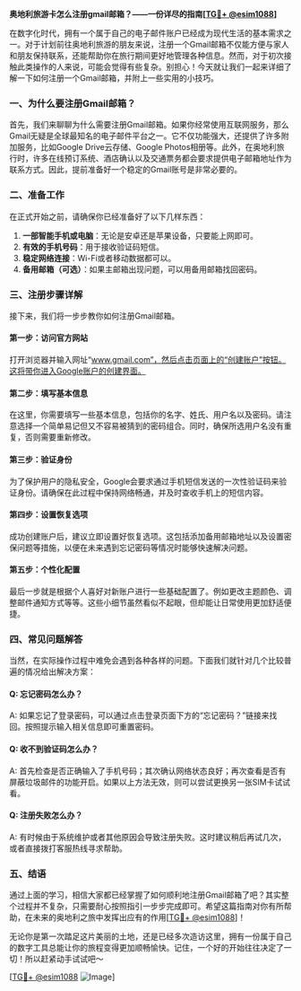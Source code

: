 **奥地利旅游卡怎么注册gmail邮箱？——一份详尽的指南[[TG💪+ @esim1088](https://t.me/s/esim1088)]**

在数字化时代，拥有一个属于自己的电子邮件账户已经成为现代生活的基本需求之一。对于计划前往奥地利旅游的朋友来说，注册一个Gmail邮箱不仅能方便与家人和朋友保持联系，还能帮助你在旅行期间更好地管理各种信息。然而，对于初次接触此类操作的人来说，可能会觉得有些复杂。别担心！今天就让我们一起来详细了解一下如何注册一个Gmail邮箱，并附上一些实用的小技巧。

### 一、为什么要注册Gmail邮箱？

首先，我们来聊聊为什么需要注册Gmail邮箱。如果你经常使用互联网服务，那么Gmail无疑是全球最知名的电子邮件平台之一。它不仅功能强大，还提供了许多附加服务，比如Google Drive云存储、Google Photos相册等。此外，在奥地利旅行时，许多在线预订系统、酒店确认以及交通票务都会要求提供电子邮箱地址作为联系方式。因此，提前准备好一个稳定的Gmail账号是非常必要的。

### 二、准备工作

在正式开始之前，请确保你已经准备好了以下几样东西：
1. **一部智能手机或电脑**：无论是安卓还是苹果设备，只要能上网即可。
2. **有效的手机号码**：用于接收验证码短信。
3. **稳定网络连接**：Wi-Fi或者移动数据都可以。
4. **备用邮箱（可选）**：如果主邮箱出现问题，可以用备用邮箱找回密码。

### 三、注册步骤详解

接下来，我们将一步步教你如何注册Gmail邮箱。

#### 第一步：访问官方网站
打开浏览器并输入网址“www.gmail.com”，然后点击页面上的“创建账户”按钮。这将带你进入Google账户的创建界面。

#### 第二步：填写基本信息
在这里，你需要填写一些基本信息，包括你的名字、姓氏、用户名以及密码。请注意选择一个简单易记但又不容易被猜到的密码组合。同时，确保所选用户名没有重复，否则需要重新修改。

#### 第三步：验证身份
为了保护用户的隐私安全，Google会要求通过手机短信发送的一次性验证码来验证身份。请确保在此过程中保持网络畅通，并及时查收手机上的短信内容。

#### 第四步：设置恢复选项
成功创建账户后，建议立即设置好恢复选项。这包括添加备用邮箱地址以及设置密保问题等措施，以便在未来遇到忘记密码等情况时能够快速解决问题。

#### 第五步：个性化配置
最后一步就是根据个人喜好对新账户进行一些基础配置了。例如更改主题颜色、调整邮件通知方式等等。这些小细节虽然看似不起眼，但却能让日常使用更加舒适便捷。

### 四、常见问题解答

当然，在实际操作过程中难免会遇到各种各样的问题。下面我们就针对几个比较普遍的情况给出解决方案：

#### Q: 忘记密码怎么办？
A: 如果忘记了登录密码，可以通过点击登录页面下方的“忘记密码？”链接来找回。按照提示输入相关信息即可重置密码。

#### Q: 收不到验证码怎么办？
A: 首先检查是否正确输入了手机号码；其次确认网络状态良好；再次查看是否有屏蔽垃圾邮件的功能开启。如果以上方法无效，则可以尝试更换另一张SIM卡试试看。

#### Q: 注册失败怎么办？
A: 有时候由于系统维护或者其他原因会导致注册失败。这时建议稍后再试几次，或者直接拨打客服热线寻求帮助。

### 五、结语

通过上面的学习，相信大家都已经掌握了如何顺利地注册Gmail邮箱了吧？其实整个过程并不复杂，只需要耐心按照指引一步步完成即可。希望这篇指南对你有所帮助，在未来的奥地利之旅中发挥出应有的作用[[TG💪+ @esim1088](https://t.me/s/esim1088)]！

无论你是第一次踏足这片美丽的土地，还是已经多次造访这里，拥有一份属于自己的数字工具总能让你的旅程变得更加顺畅愉快。记住，一个好的开始往往决定了一切！所以赶紧动手试试吧～

[[TG💪+ @esim1088](https://t.me/s/esim1088) ![Image](https://i.postimg.cc/4NQfJmqS/Snipaste-2025-05-13-00-14-12.png)]